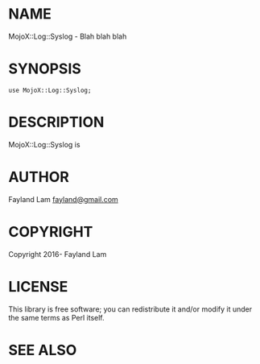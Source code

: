 # NAME

MojoX::Log::Syslog - Blah blah blah

# SYNOPSIS

    use MojoX::Log::Syslog;

# DESCRIPTION

MojoX::Log::Syslog is

# AUTHOR

Fayland Lam <fayland@gmail.com>

# COPYRIGHT

Copyright 2016- Fayland Lam

# LICENSE

This library is free software; you can redistribute it and/or modify
it under the same terms as Perl itself.

# SEE ALSO

